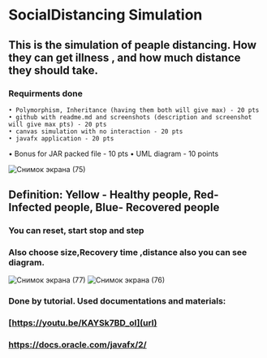 # SocialDistancing Simulation
## This is the simulation of peaple distancing. How they can get illness , and how much distance they should take.
### Requirments done
	• Polymorphism, Inheritance (having them both will give max) - 20 pts
	• github with readme.md and screenshots (description and screenshot will give max pts) - 20 pts
	• canvas simulation with no interaction - 20 pts
	• javafx application - 20 pts
  • Bonus for JAR packed file - 10 pts
	• UML diagram - 10 points


![Снимок экрана (75)](https://user-images.githubusercontent.com/73305001/141746546-412541c5-1f34-47bb-ad04-fd57f41a6fc4.png)
## Definition: Yellow - Healthy people, Red- Infected people, Blue- Recovered people
### You can reset, start stop and step
### Also choose size,Recovery time ,distance also you can see diagram.
![Снимок экрана (77)](https://user-images.githubusercontent.com/73305001/141746603-064a9729-b48d-4225-876a-50c0639a05a6.png)
![Снимок экрана (76)](https://user-images.githubusercontent.com/73305001/141746575-ce23ac5e-d3ff-4704-bb34-398e2bfcbcfb.png)

### Done by tutorial. Used documentations and materials:
### [https://youtu.be/KAYSk7BD_oI](url)
### https://docs.oracle.com/javafx/2/




